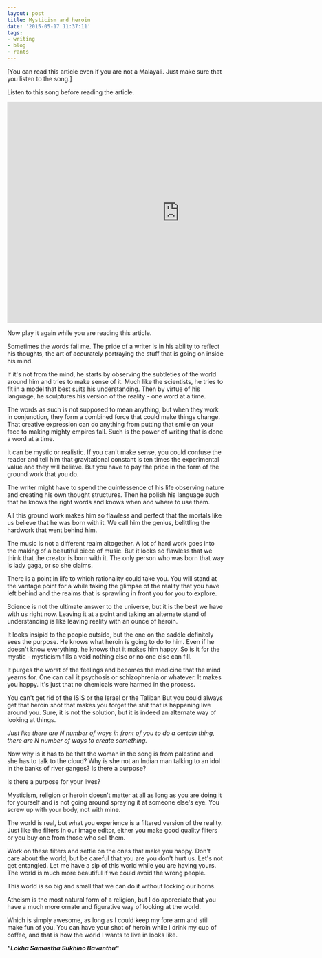 ```yaml
---
layout: post
title: Mysticism and heroin
date: '2015-05-17 11:37:11'
tags:
- writing
- blog
- rants
---
```


[You can read this article even if you are not a Malayali. Just make sure that you listen to the song.]

Listen to this song before reading the article.

<iframe width="800" height="515" src="https://www.youtube.com/embed/gavsuENjrB8" frameborder="0" allowfullscreen></iframe>

<br>

Now play it again while you are reading this article.

Sometimes the words fail me. The pride of a writer is in his ability to reflect his thoughts, the art of  accurately portraying the stuff that is going on inside his mind. 

If it's not from the mind, he starts by observing the subtleties of the world around him and tries to make sense of it. Much like the scientists, he tries to fit in a model that best suits his understanding. Then by virtue of his language, he sculptures his version of the reality - one word at a time.

The words as such is not supposed to mean anything, but when they work in conjunction, they form a combined force that could make things change. That creative expression can do anything from putting that smile on your face to making mighty empires fall. Such is the power of writing that is done a word at a time.

It can be mystic or realistic. If you can't make sense, you could confuse the reader and tell him that gravitational constant is ten times the experimental value and they will believe. But you have to pay the price in the form of the ground work that you do.

The writer might have to spend the quintessence of his life observing nature and creating his own thought structures. Then he polish his language such that he knows the right words and knows when and where to use them.

All this ground work makes him so flawless and perfect that the mortals like us believe that he was born with it. We call him the genius, belittling the hardwork that went behind him.

The music is not a different realm altogether. A lot of hard work goes into the making of a beautiful piece of music. But it looks so flawless that we think that the creator is born with it. The only person who was born that way is lady gaga, or so she claims.

There is a point in life to which rationality could take you. You will stand at the vantage point for a while taking the glimpse of the reality that you have left behind and the realms that is sprawling in front you for you to explore. 

Science is not the ultimate answer to the universe, but it is the best we have with us right now. Leaving it at a point and taking an alternate stand of understanding is like leaving reality with an ounce of heroin.

It looks insipid to the people outside, but the one on the saddle definitely sees the purpose. He knows what heroin is going to do to him. Even if he doesn't know everything, he knows that it makes him happy. So is it for the mystic - mysticism fills a void nothing else or no one else can fill. 

It purges the worst of the feelings and becomes the medicine that the mind yearns for. One can call it psychosis or schizophrenia or whatever. It makes you happy. It's just that no chemicals were harmed in the process.

You can't get rid of the ISIS or the Israel or the Taliban But you could always get that heroin shot that makes you forget the shit that is happening live around you. Sure, it is not the solution, but it is indeed an alternate way of looking at things.

*Just like there are N number of ways in front of you to do a certain thing, there are N number of ways to create something.*

Now why is it has to be that the woman in the song is from palestine and she has to talk to the cloud? Why is she not an Indian man talking to an idol in the banks of river ganges? Is there a purpose?

Is there a purpose for your lives? 

Mysticism, religion or heroin doesn't matter at all as long as you are doing it for yourself and is not going around spraying it at someone else's eye. You screw up with your body, not with mine.

The world is real, but what you experience is a filtered version of the reality. Just like the filters in our image editor, either you make good quality filters or you buy one from those who sell them.

Work on these filters and settle on the ones that make you happy. Don't care about the world, but be careful that you are you don't hurt us. Let's not get entangled. Let me have a sip of this world while you are having yours. The world is much more beautiful if we could avoid the wrong people.

This world is so big and small that we can do it without locking our horns.

Atheism is the most natural form of a religion, but I do appreciate that you have a much more ornate and figurative way of looking at the world. 

Which is simply awesome, as long as I could keep my fore arm and still make fun of you. You can have your shot of heroin while I drink my cup of coffee, and that is how the world I wants to live in looks like.

***"Lokha Samastha Sukhino Bavanthu"***

